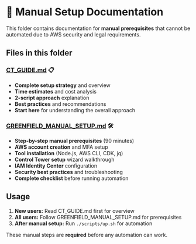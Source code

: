 # 📖 Manual Setup Documentation

This folder contains documentation for **manual prerequisites** that cannot be automated due to AWS security and legal requirements.

## Files in this folder

### **[CT_GUIDE.md](./CT_GUIDE.md)** 📋

- **Complete setup strategy** and overview
- **Time estimates** and cost analysis
- **2-script approach** explanation
- **Best practices** and recommendations
- **Start here** for understanding the overall approach

### **[GREENFIELD_MANUAL_SETUP.md](./GREENFIELD_MANUAL_SETUP.md)** 🛠️

- **Step-by-step manual prerequisites** (90 minutes)
- **AWS account creation** and MFA setup
- **Tool installation** (Node.js, AWS CLI, CDK, jq)
- **Control Tower setup** wizard walkthrough
- **IAM Identity Center** configuration
- **Security best practices** and troubleshooting
- **Complete checklist** before running automation

## Usage

1. **New users:** Read CT_GUIDE.md first for overview
2. **All users:** Follow GREENFIELD_MANUAL_SETUP.md for prerequisites
3. **After manual setup:** Run `./scripts/up.sh` for automation

These manual steps are **required** before any automation can work.

